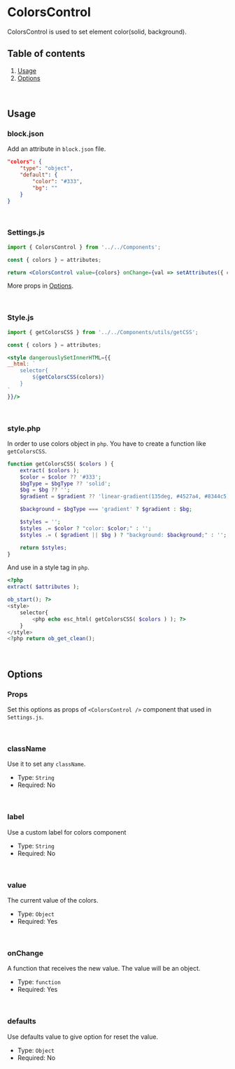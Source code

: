 # ColorsControl

ColorsControl is used to set element color(solid, background).


## Table of contents

1. [Usage](#usage)
2. [Options](#options)

<br />

## Usage

### block.json
Add an attribute in `block.json` file.

```json
"colors": {
	"type": "object",
	"default": {
		"color": "#333",
		"bg": ""
	}
}
```

<br />

### Settings.js

```jsx
import { ColorsControl } from '../../Components';

const { colors } = attributes;

return <ColorsControl value={colors} onChange={val => setAttributes({ colors: val })} defaults={{ color: '#333', bg: '' }} />
```

More props in [Options](#options).

<br />

### Style.js
```jsx
import { getColorsCSS } from '../../Components/utils/getCSS';

const { colors } = attributes;

<style dangerouslySetInnerHTML={{
__html: `
	selector{
		${getColorsCSS(colors)}
	}
`
}}/>
```

<br />

### style.php
In order to use colors object in `php`. You have to create a function like `getColorsCSS`.

```php
function getColorsCSS( $colors ) {
	extract( $colors );
	$color = $color ?? '#333';
	$bgType = $bgType ?? 'solid';
	$bg = $bg ?? '';
	$gradient = $gradient ?? 'linear-gradient(135deg, #4527a4, #8344c5)';

	$background = $bgType === 'gradient' ? $gradient : $bg;

	$styles = '';
	$styles .= $color ? "color: $color;" : '';
	$styles .= ( $gradient || $bg ) ? "background: $background;" : '';

	return $styles;
}
```

And use in a style tag in `php`.
```php
<?php
extract( $attributes );

ob_start(); ?>
<style>
	selector{
		<php echo esc_html( getColorsCSS( $colors ) ); ?>
	}
</style>
<?php return ob_get_clean();
```

<br />

## Options
### Props
Set this options as props of `<ColorsControl />` component that used in `Settings.js`.

<br />

### className

Use it to set any `className`.

- Type: `String`
- Required: No

<br />

### label

Use a custom label for colors component

- Type: `String`
- Required: No

<br />

### value

The current value of the colors.

- Type: `Object`
- Required: Yes

<br />

### onChange

A function that receives the new value. The value will be an object.

- Type: `function`
- Required: Yes

<br />

### defaults

Use defaults value to give option for reset the value.

- Type: `Object`
- Required: No